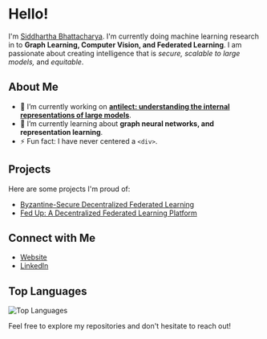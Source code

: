 # Hello!

I'm <u>Siddhartha Bhattacharya</u>. I'm currently doing machine learning research in to **Graph Learning, Computer Vision, and Federated Learning**. I am passionate about creating intelligence that is _secure, scalable to large models,_ and _equitable_.

## About Me

- 🔭 I’m currently working on **[antilect: understanding the internal representations of large models](https://github.com/sidb70/gmn)**.
- 🌱 I’m currently learning about **graph neural networks, and representation learning**.
- ⚡ Fun fact: I have never centered a `<div>`.

## Projects

Here are some projects I'm proud of:

- [Byzantine-Secure Decentralized Federated Learning](https://github.com/sidb70/DFL-Secure-Aggregation)
- [Fed Up: A Decentralized Federated Learning Platform](https://github.com/sidb70/SpartaHackFed)

## Connect with Me

- [Website](https://sid-bhat.notion.site/Siddhartha-Bhattacharya-4e5d6782cc474f08842b3ea75c5ecefe?pvs=4)
- [LinkedIn](https://www.linkedin.com/in/sid-bhat/)

## Top Languages

![Top Languages](https://github-readme-stats.vercel.app/api/top-langs/?username=sidb70&layout=compact)

Feel free to explore my repositories and don't hesitate to reach out!


